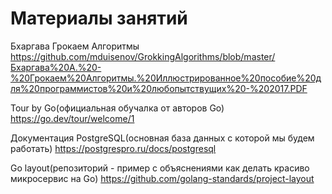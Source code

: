 # Материалы занятий
Бхаргава Грокаем Алгоритмы https://github.com/mduisenov/GrokkingAlgorithms/blob/master/Бхаргава%20А.%20-%20Грокаем%20Алгоритмы.%20Иллюстрированное%20пособие%20для%20программистов%20и%20любопытствущих%20-%202017.PDF

Tour by Go(официальная обучалка от авторов Go) https://go.dev/tour/welcome/1

Документация PostgreSQL(основная база данных с которой мы будем работать) https://postgrespro.ru/docs/postgresql

Go layout(репозиторий - пример с объяснениями как делать красиво микросервис на Go) https://github.com/golang-standards/project-layout